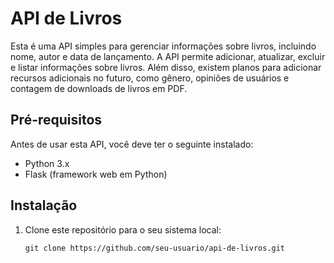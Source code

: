 # API de Livros

Esta é uma API simples para gerenciar informações sobre livros, incluindo nome, autor e data de lançamento. A API permite adicionar, atualizar, excluir e listar informações sobre livros. Além disso, existem planos para adicionar recursos adicionais no futuro, como gênero, opiniões de usuários e contagem de downloads de livros em PDF.

## Pré-requisitos

Antes de usar esta API, você deve ter o seguinte instalado:

- Python 3.x
- Flask (framework web em Python)

## Instalação

1. Clone este repositório para o seu sistema local:

   ```shell
   git clone https://github.com/seu-usuario/api-de-livros.git

